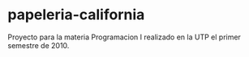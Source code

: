 # papeleria-california

Proyecto para la materia Programacion I realizado en la UTP el primer semestre de 2010.
